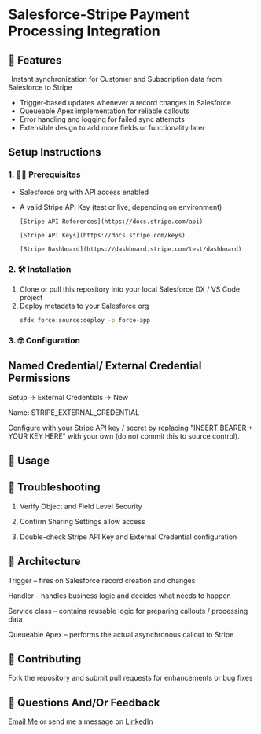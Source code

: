 # Salesforce-Stripe Payment Processing Integration
## 🚀 Features

-Instant synchronization for Customer and Subscription data from Salesforce to Stripe
- Trigger-based updates whenever a record changes in Salesforce  
- Queueable Apex implementation for reliable callouts  
- Error handling and logging for failed sync attempts  
- Extensible design to add more fields or functionality later 

## Setup Instructions

### 1. 🏋️‍♀️ Prerequisites
- Salesforce org with API access enabled

- A valid Stripe API Key (test or live, depending on environment)

      [Stripe API References](https://docs.stripe.com/api)

      [Stripe API Keys](https://docs.stripe.com/keys)

      [Stripe Dashboard](https://dashboard.stripe.com/test/dashboard)


### 2. 🛠️ Installation
   1. Clone or pull this repository into your local Salesforce DX / VS Code project  
   2. Deploy metadata to your Salesforce org  
      ```sh
      sfdx force:source:deploy -p force-app

### 3. 🤓 Configuration
   ## Named Credential/ External Credential Permissions
   Setup → External Credentials → New

   Name: STRIPE_EXTERNAL_CREDENTIAL

   Configure with your Stripe API key / secret by replacing "INSERT BEARER + YOUR KEY HERE" with your own (do not commit this to source control).

## 🐎 Usage

## 🥴 Troubleshooting

   1. Verify Object and Field Level Security

   2. Confirm Sharing Settings allow access

   3. Double-check Stripe API Key and External Credential configuration

## 🌭 Architecture

   Trigger – fires on Salesforce record creation and changes

   Handler – handles business logic and decides what needs to happen

   Service class – contains reusable logic for preparing callouts / processing data

   Queueable Apex – performs the actual asynchronous callout to Stripe

## 💞 Contributing

   Fork the repository and submit pull requests for enhancements or bug fixes

   ## 📨 Questions And/Or Feedback

   [Email Me](mailto:jasonmtowers@gmail.com) or send me a message on [LinkedIn](www.linkedin.com/in/jasonmtowers)


